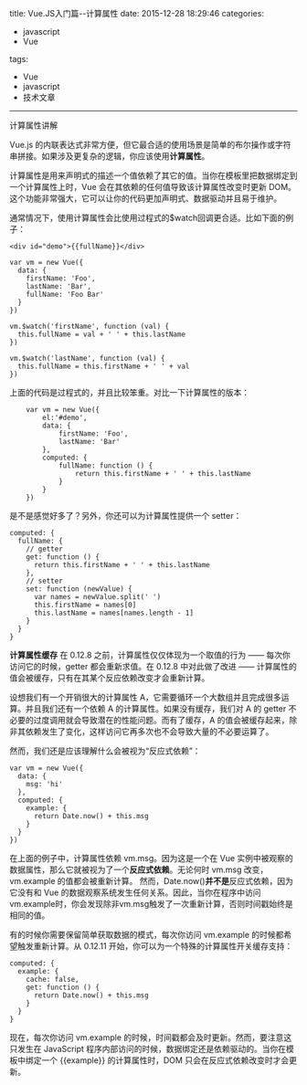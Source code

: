 title: Vue.JS入门篇--计算属性
date: 2015-12-28 18:29:46
categories: 
-	javascript
-	Vue

tags: 
-	Vue
-	javascript
-	技术文章

---

计算属性讲解

<!--more-->


Vue.js 的内联表达式非常方便，但它最合适的使用场景是简单的布尔操作或字符串拼接。如果涉及更复杂的逻辑，你应该使用**计算属性**。

计算属性是用来声明式的描述一个值依赖了其它的值。当你在模板里把数据绑定到一个计算属性上时，Vue 会在其依赖的任何值导致该计算属性改变时更新 DOM。这个功能非常强大，它可以让你的代码更加声明式、数据驱动并且易于维护。

通常情况下，使用计算属性会比使用过程式的$watch回调更合适。比如下面的例子：
```
<div id="demo">{{fullName}}</div>
```
```
var vm = new Vue({
  data: {
    firstName: 'Foo',
    lastName: 'Bar',
    fullName: 'Foo Bar'
  }
})

vm.$watch('firstName', function (val) {
  this.fullName = val + ' ' + this.lastName
})

vm.$watch('lastName', function (val) {
  this.fullName = this.firstName + ' ' + val
})
```
上面的代码是过程式的，并且比较笨重。对比一下计算属性的版本：
```
    var vm = new Vue({
        el:'#demo',
        data: {
            firstName: 'Foo',
            lastName: 'Bar'
        },
        computed: {
            fullName: function () {
                return this.firstName + ' ' + this.lastName
            }
        }
    })
```
是不是感觉好多了？另外，你还可以为计算属性提供一个 setter：
```
computed: {
  fullName: {
    // getter
    get: function () {
      return this.firstName + ' ' + this.lastName
    },
    // setter
    set: function (newValue) {
      var names = newValue.split(' ')
      this.firstName = names[0]
      this.lastName = names[names.length - 1]
    }
  }
}
```

**计算属性缓存**
在 0.12.8 之前，计算属性仅仅体现为一个取值的行为 —— 每次你访问它的时候，getter 都会重新求值。在 0.12.8 中对此做了改进 —— 计算属性的值会被缓存，只有在其某个反应依赖改变才会重新计算。

设想我们有一个开销很大的计算属性 A，它需要循环一个大数组并且完成很多运算。并且我们还有一个依赖 A 的计算属性。如果没有缓存，我们对 A 的 getter 不必要的过度调用就会导致潜在的性能问题。而有了缓存，A 的值会被缓存起来，除非其依赖发生了变化，这样访问它再多次也不会导致大量的不必要运算了。

然而，我们还是应该理解什么会被视为“反应式依赖”：
```
var vm = new Vue({
  data: {
    msg: 'hi'
  },
  computed: {
    example: {
      return Date.now() + this.msg
    }
  }
})
```
在上面的例子中，计算属性依赖 vm.msg。因为这是一个在 Vue 实例中被观察的数据属性，那么它就被视为了一个**反应式依赖**。无论何时 vm.msg 改变，vm.example 的值都会被重新计算。
然而，Date.now()**并不是**反应式依赖，因为它没有和 Vue 的数据观察系统发生任何关系。因此，当你在程序中访问vm.example时，你会发现除非vm.msg触发了一次重新计算，否则时间戳始终是相同的值。

有的时候你需要保留简单获取数据的模式，每次你访问 vm.example 的时候都希望触发重新计算。从 0.12.11 开始，你可以为一个特殊的计算属性开关缓存支持：

```
computed: {
  example: {
    cache: false,
    get: function () {
      return Date.now() + this.msg
    }
  }
}
```
现在，每次你访问 vm.example 的时候，时间戳都会及时更新。然而，要注意这只发生在 JavaScript 程序内部访问的时候，数据绑定还是依赖驱动的。当你在模板中绑定一个 {{example}} 的计算属性时，DOM 只会在反应式依赖改变时才会更新。